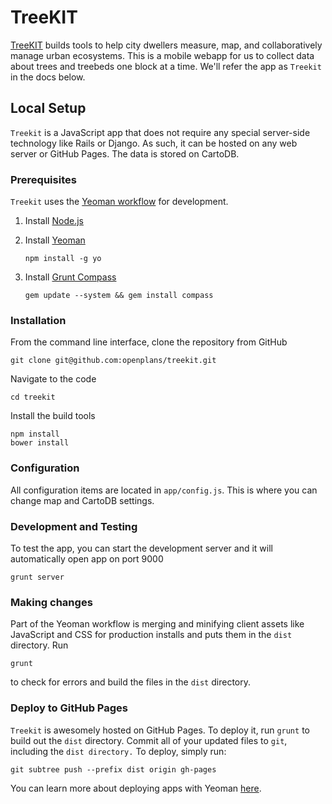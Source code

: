 # TreeKIT

[TreeKIT](http://treekit.org/) builds tools to help city dwellers measure, map, and collaboratively manage urban ecosystems. This is a mobile webapp for us to collect data about trees and treebeds one block at a time. We'll refer the app as `Treekit` in the docs below.


## Local Setup

`Treekit` is a JavaScript app that does not require any special server-side technology like Rails or Django. As such, it can be hosted on any web server or GitHub Pages. The data is stored on CartoDB.

### Prerequisites

`Treekit` uses the [Yeoman workflow](http://yeoman.io/) for development.

1. Install [Node.js](http://nodejs.org/)
2. Install [Yeoman](http://yeoman.io/)

    `npm install -g yo`
    
3. Install [Grunt Compass](https://github.com/gruntjs/grunt-contrib-compass)

    `gem update --system && gem install compass`

### Installation

From the command line interface, clone the repository from GitHub

    git clone git@github.com:openplans/treekit.git

Navigate to the code

    cd treekit

Install the build tools

    npm install
    bower install

### Configuration

All configuration items are located in `app/config.js`. This is where you can change map and CartoDB settings.

### Development and Testing

To test the app, you can start the development server and it will automatically open app on port 9000

    grunt server

### Making changes

Part of the Yeoman workflow is merging and minifying client assets like JavaScript and CSS for production installs and puts them in the `dist` directory. Run

    grunt

to check for errors and build the files in the `dist` directory.

### Deploy to GitHub Pages

`Treekit` is awesomely hosted on GitHub Pages. To deploy it, run `grunt` to build out the `dist` directory. Commit all of your updated files to `git`, including the `dist directory.` To deploy, simply run:

    git subtree push --prefix dist origin gh-pages

You can learn more about deploying apps with Yeoman [here](http://yeoman.io/deployment.html).

